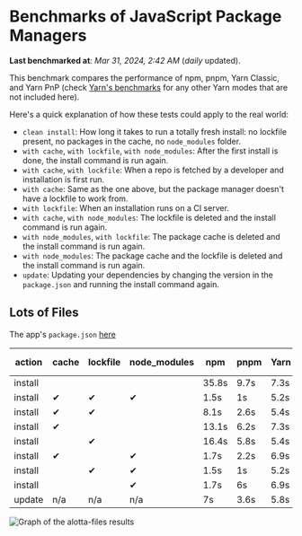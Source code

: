 # Benchmarks of JavaScript Package Managers

**Last benchmarked at**: _Mar 31, 2024, 2:42 AM_ (_daily_ updated).

This benchmark compares the performance of npm, pnpm, Yarn Classic, and Yarn PnP (check [Yarn's benchmarks](https://yarnpkg.com/benchmarks) for any other Yarn modes that are not included here).

Here's a quick explanation of how these tests could apply to the real world:

- `clean install`: How long it takes to run a totally fresh install: no lockfile present, no packages in the cache, no `node_modules` folder.
- `with cache`, `with lockfile`, `with node_modules`: After the first install is done, the install command is run again.
- `with cache`, `with lockfile`: When a repo is fetched by a developer and installation is first run.
- `with cache`: Same as the one above, but the package manager doesn't have a lockfile to work from.
- `with lockfile`: When an installation runs on a CI server.
- `with cache`, `with node_modules`: The lockfile is deleted and the install command is run again.
- `with node_modules`, `with lockfile`: The package cache is deleted and the install command is run again.
- `with node_modules`: The package cache and the lockfile is deleted and the install command is run again.
- `update`: Updating your dependencies by changing the version in the `package.json` and running the install command again.

## Lots of Files

The app's `package.json` [here](https://github.com/pnpm/pnpm.io/blob/main/benchmarks/fixtures/alotta-files/package.json)

| action  | cache | lockfile | node_modules| npm | pnpm | Yarn | Yarn PnP |
| ---     | ---   | ---      | ---         | --- | ---  | ---  | ---      |
| install |       |          |             | 35.8s | 9.7s | 7.3s | 3.6s |
| install | ✔     | ✔        | ✔           | 1.5s | 1s | 5.2s | n/a |
| install | ✔     | ✔        |             | 8.1s | 2.6s | 5.4s | 1.4s |
| install | ✔     |          |             | 13.1s | 6.2s | 7.3s | 3s |
| install |       | ✔        |             | 16.4s | 5.8s | 5.4s | 1.4s |
| install | ✔     |          | ✔           | 1.7s | 2.2s | 6.9s | n/a |
| install |       | ✔        | ✔           | 1.5s | 1s | 5.2s | n/a |
| install |       |          | ✔           | 1.7s | 6s | 6.9s | n/a |
| update  | n/a | n/a | n/a | 7s | 3.6s | 5.8s | 3s |

<img alt="Graph of the alotta-files results" src="/img/benchmarks/alotta-files.svg" />